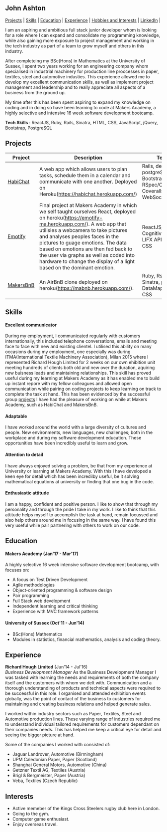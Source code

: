 ## John Ashton

[Projects](#projects) | [Skills](#skills) | [Education](#education) | [Experience](#experience) | [Hobbies and Interests](#interests) | [LinkedIn](https://uk.linkedin.com/in/john-ashton-890654106) |

I am an aspiring and ambitious full stack junior developer whom is looking for a role where I can expand and consolidate my programming knowledge, while also gaining more exposure to project management and working in the tech industry as part of a team to grow myself and others in this industry.

After completeing my BSc(Hons) in Mathematics at the University of Sussex, I spent two years working for an engineering company whom specialised in industrial machinery for production line proccesses in paper, textiles, steel and automotive industies. This experience allowed me to develop my excellent communication skills, as well as implement project management and leadership and to really appreciate all aspects of a business from the ground up.

My time after this has been spent aspiring to expand my knowledge on coding and in doing so have been learning to code at Makers Academy, a highly selective and intensive 16 week software development bootcamp.

**Tech Skills** : ReactJS, Ruby, Rails, Sinatra, HTML, CSS, JavaScript, jQuery, Bootstrap, PostgreSQL

## Projects

| Project   | Description | Technologies |
|---        |---         |---           |
| [HabiChat](https://github.com/Johnhalk/HabiChat) | A web app which allows users to plan tasks, schedule them in a calendar and communicate with one another. Deployed on Heroku(https://habichat.herokuapp.com/) | Rails, devise, ERB, postgreSQL, HTML/CSS, Bootstrap, JQuery, RSpec/Capybara, Coveralls, WebSockets(ActionCable) |
|[Emotify](https://github.com/Johnhalk/emotify)| Final project at Makers Academy in which we self taught ourselves React, deployed on heroku(https://emotify-ma.herokuapp.com/).  A web app that utilisies a webcamera to take pictures and analyses peoples faces in the pictures to guage emotions.  The data based on emotions are then fed back to the user via graphs as well as coded into hardware to change the display of a light based on the dominant emotion. | ReactJS, Microsoft Cognitivie Services API, LIFX API, Jest, Enzyme, CSS|
| [MakersBnB](https://github.com/Johnhalk/MakersBnB) | An AirBnB clone deployed on heroku(https://mabnb.herokuapp.com/). | Ruby, Rspec/Capybara, Sinatra, postgres /w DataMapper, Bootstrap, CSS |

## Skills

#### Excellent communicator

During my employment, I communicated regularly with customers internationally, this included telephone conversations, emails and meeting face to face with new and existing clientel.  I utilised this ability on many occasions during my employment, one especially was during ITMA(International Textile Machinery Association), Milan 2015 where I represented Richard Hough Limited for 2 weeks on our own ehibition unit meeting hundreds of clients both old and new over the duration, aquiring new buisness leads and maintaining relationships.  This skill has proved useful during my learning at Makers Academy as it has enabled me to build up instant repore with my fellow colleagues and allowed open communication while pairing on coding projects to keep learning on track to complete the task at hand. This has been evidenced by the successful group [projects](#projects) I have had the pleasure of working on while at Makers Academy, such as HabiChat and MakersBnB.

#### Adaptable

I have worked around the world with a large diversity of cultures and people.  New environments, new languages, new challenges; both in the workplace and during my software development education.  These opportunities have been incredibly useful to learn and grow.

#### Attention to detail

I have always enjoyed solving a problem, be that from my experience at University or learning at Makers Academy. With this I have developed a keen eye for detail which has been incredilby useful, be it solving mathematical equations at university or finding that one bug in the code.

#### Enthusiastic attitude

I am a happy, confident and positive person.  I like to show that through my personality and through the pride I take in my work.  I like to think that this attitude helps myself to accomplish the task at hand, remain focussed and also help others around me in focusing in the same way.  I have found this very useful while pair partnering with others to work on our code.

## Education

#### Makers Academy (Jan'17 - Mar'17)

A highly selective 16 week intensive software development bootcamp, with focuses on:

- A focus on Test Driven Development
- Agile methodologies
- Object-oriented programming & software design
- Pair programming
- Full Stack web development
- Independent learning and critical thinking
- Experience with MVC framework patterns

#### University of Sussex (Oct'11 - Jun'14)

- BSc(Hons) Mathematics
- Modules in statistics, financial mathematics, analysis and coding theory.


## Experience

**Richard Hough Limited** (Jun'14 - Jul'16)    
*Business Development Manager*
As the Business Development Manager I was tasked with learning the needs and requirements of both the company itself and the customers with whom we delt with.  Communication and a thorough understanding of products and technical aspects were required to be successful in this role. I organised and attended exhibition events globally, was the point of contact of the business to customers for maintaining and creating business relations and helped generate sales.

I worked within industry sectors such as Paper, Textiles, Steel and Automotive production lines.  These varying range of industries required me to understand individual tailored requirements for customers dependant on their companies needs.  This has helped me keep a critical eye for detail and seeing the bigger picture at hand. 

Some of the companies I worked with consisted of:

- Jaguar Landrover, Automotive (Birmingham)
- UPM Caledonian Paper, Paper (Scotland)
- Shanghai General Motors, Automotive (China)
- Getzner Textil AG, Textiles (Austria)
- Brigl & Bergmeister, Paper (Austria)
- Veba, Textiles (Czech Republic)

## Interests

- Active memeber of the Kings Cross Steelers rugby club here in London.
- Going to the gym.
- Computer game enthusiast.
- Enjoy overseas travel.
